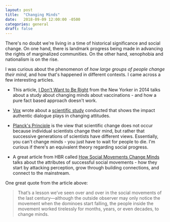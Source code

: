 ```yaml
---
layout: post
title:  "Changing Minds"
date:   2018-09-09 12:00:00 -0500
categories: general
draft: false
---
```


There's no doubt we're living in a time of historical significance and social change. On one hand, there is landmark progress being made in advancing the rights of marginalized communities. On the other hand, xenophobia and nationalism is on the rise.

I was curious about the phenomenon of _how large groups of people change their mind_, and how that's happened in different contexts. I came across a few interesting articles.

* This article, [I Don't Want to Be Right](https://www.newyorker.com/science/maria-konnikova/i-dont-want-to-be-right) from the New Yorker in 2014 talks about a study about changing minds about vaccinations - and how a pure fact based approach doesn't work.

* [Vox](https://www.vox.com/2016/4/7/11380974/reduce-prejudice-science-transgender) wrote about a [scientific study](http://science.sciencemag.org/content/346/6215/1366) conducted that shows the impact authentic dialogue plays in changing attitudes.

* [Planck's Principle](https://en.wikipedia.org/wiki/Planck%27s_principle) is the view that scientific change does not occur because individual scientists change their mind, but rather that successive generations of scientists have different views. Essentially, you can't change minds - you just have to wait for people to die. I'm curious if there's an equivalent theory regarding social progress.

* A great article from HBR called [How Social Movements Change Minds](https://hbr.org/2015/07/how-social-movements-change-minds) talks about the attributes of successful social movements - how they start by attacking perception, grow through building connections, and connect to the mainstream. 

One great quote from the article above:
> That’s a lesson we’ve seen over and over in the social movements of the last century—although the outside observer may only notice the movement when the dominoes start falling, the people inside the movement worked tirelessly for months, years, or even decades, to change minds.
